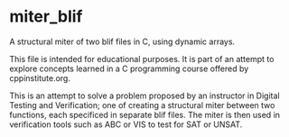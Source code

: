 miter_blif
==========

A structural miter of two blif files in C, using dynamic arrays.

This file is intended for educational purposes.  It is part of an attempt to explore concepts learned in a C programming course offered by cppinstitute.org.

This is an attempt to solve a problem proposed by an instructor in Digital Testing and Verification; one of creating a structural miter between two functions, each specificed in separate blif files.  The miter is then used in verification tools such as ABC or VIS to test for SAT or UNSAT.
